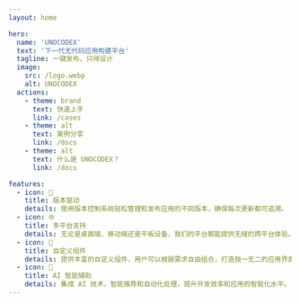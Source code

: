```yaml
---
layout: home

hero:
  name: 'UNOCODEX'
  text: '下一代无代码应用构建平台'
  tagline: 一键发布，只待设计
  image:
    src: /logo.webp
    alt: UNOCODEX
  actions:
    - theme: brand
      text: 快速上手
      link: /cases
    - theme: alt
      text: 案例分享
      link: /docs
    - theme: alt
      text: 什么是 UNOCODEX？
      link: /docs

features:
  - icon: 🔄
    title: 版本驱动
    details: 使用版本控制系统轻松管理和发布应用的不同版本，确保每次更新都可追溯。
  - icon: 🌐
    title: 多平台支持
    details: 无论是桌面端、移动端还是平板设备，我们的平台都能提供无缝的跨平台体验。
  - icon: 🧩
    title: 自定义组件
    details: 提供丰富的自定义组件，用户可以根据需求自由组合，打造独一无二的应用界面。
  - icon: 🤖
    title: AI 智能辅助
    details: 集成 AI 技术，智能推荐和自动化处理，提升开发效率和应用的智能化水平。
---
```

